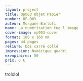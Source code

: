 ```yaml
---
layout: project
title: Op003 Objet Papier
number: OP-003
auteur: Morgane Bartoli
name: La numérisation tue l'image
cover-image: op003-cover
format: 100 x 160 mm
pages: 44 pages
reliure: Dos carré collé
impression: Numérique quadri
exemplaires: 50
prix: 6 €
---
```


trololol
